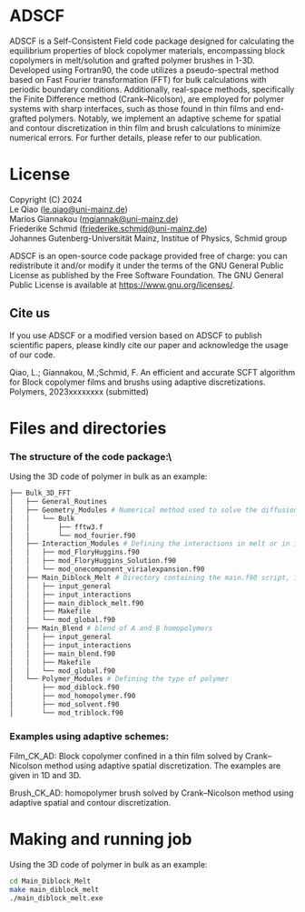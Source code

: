 # ADSCF
ADSCF is a Self-Consistent Field code package designed for calculating the equilibrium properties of block copolymer materials, encompassing block copolymers in melt/solution and grafted polymer brushes in 1-3D. Developed using Fortran90, the code utilizes a pseudo-spectral method based on Fast Fourier transformation (FFT) for bulk calculations with periodic boundary conditions. Additionally, real-space methods, specifically the Finite Difference method (Crank–Nicolson), are employed for polymer systems with sharp interfaces, such as those found in thin films and end-grafted polymers. Notably, we implement an adaptive scheme for spatial and contour discretization in thin film and brush calculations to minimize numerical errors. For further details, please refer to our publication.

# License 

Copyright (C) 2024  
Le Qiao (<le.qiao@uni-mainz.de>)  
Marios Giannakou (<mgiannak@uni-mainz.de>)  
Friederike Schmid (<friederike.schmid@uni-mainz.de>)  
Johannes Gutenberg-Universität Mainz, Institue of Physics, Schmid group  

ADSCF is an open-source code package provided free of charge: you can redistribute it and/or modify it under the terms of the GNU General Public License as published by the Free Software Foundation. The GNU General Public License is available at <https://www.gnu.org/licenses/>.

## Cite us 
If you use ADSCF or a modified version based on ADSCF to publish scientific papers, please kindly cite our paper and acknowledge the usage of our code.  

Qiao, L.; Giannakou, M.;Schmid, F. An efficient and accurate SCFT algorithm for Block copolymer
films and brushs using adaptive discretizations. Polymers, 2023xxxxxxxx (submitted)



# Files and directories
### The structure of the code package:\
Using the 3D code of polymer in bulk as an example:
```bash
├── Bulk_3D_FFT
│   ├── General_Routines
│   ├── Geometry_Modules # Numerical method used to solve the diffusion equation, in this emaple FFT is used. 
│   │   └── Bulk
│   │       ├── fftw3.f
│   │       └── mod_fourier.f90
│   ├── Interaction_Modules # Defining the interactions in melt or in implicit/explicit solvent.
│   │   ├── mod_FloryHuggins.f90
│   │   ├── mod_FloryHuggins_Solution.f90
│   │   └── mod_onecomponent_virialexpansion.f90
│   ├── Main_Diblock_Melt # Directory containing the main.f90 script, input parmeters and Makefiles
│   │   ├── input_general
│   │   ├── input_interactions
│   │   ├── main_diblock_melt.f90
│   │   ├── Makefile
│   │   └── mod_global.f90
│   ├── Main_Blend # blend of A and B homopolymers
│   │   ├── input_general
│   │   ├── input_interactions
│   │   ├── main_blend.f90
│   │   ├── Makefile
│   │   └── mod_global.f90
│   └── Polymer_Modules # Defining the type of polymer
│       ├── mod_diblock.f90
│       ├── mod_homopolymer.f90
│       ├── mod_solvent.f90
│       └── mod_triblock.f90
```
### Examples using adaptive schemes:
Film_CK_AD: Block copolymer confined in a thin film solved by Crank–Nicolson method using adaptive spatial discretization. The examples are given in 1D and 3D. 

Brush_CK_AD: homopolymer brush solved by Crank–Nicolson method using adaptive spatial and contour discretization.   

# Making and running job
Using the 3D code of polymer in bulk as an example: 
```bash
cd Main_Diblock_Melt
make main_diblock_melt  
./main_diblock_melt.exe  
```

